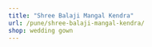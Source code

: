 ```yaml
---
title: "Shree Balaji Mangal Kendra"
url: /pune/shree-balaji-mangal-kendra/
shop: wedding gown
---
```

